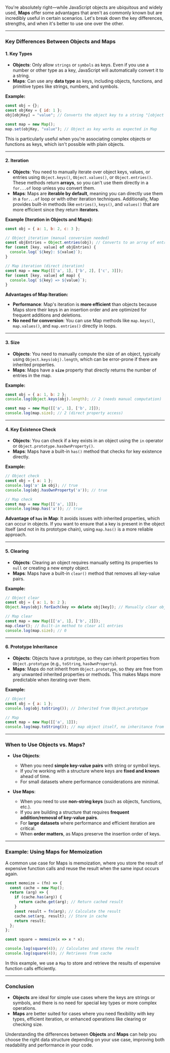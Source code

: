 You're absolutely right—while JavaScript objects are ubiquitous and widely used, **Maps** offer some advantages that aren't as commonly known but are incredibly useful in certain scenarios. Let's break down the key differences, strengths, and when it's better to use one over the other.

---

### **Key Differences Between Objects and Maps**

#### 1. **Key Types**
   - **Objects**: Only allow `strings` or `symbols` as keys. Even if you use a number or other type as a key, JavaScript will automatically convert it to a string.
   - **Maps**: Can use any **data type** as keys, including objects, functions, and primitive types like strings, numbers, and symbols.

   **Example:**
   ```javascript
   const obj = {};
   const objKey = { id: 1 };
   obj[objKey] = "value"; // Converts the object key to a string "[object Object]"

   const map = new Map();
   map.set(objKey, "value"); // Object as key works as expected in Map
   ```

   This is particularly useful when you're associating complex objects or functions as keys, which isn't possible with plain objects.

---

#### 2. **Iteration**
   - **Objects**: You need to manually iterate over object keys, values, or entries using `Object.keys()`, `Object.values()`, or `Object.entries()`. These methods return **arrays**, so you can't use them directly in a `for...of` loop unless you convert them.
   - **Maps**: Maps are **iterable by default**, meaning you can directly use them in a `for...of` loop or with other iteration techniques. Additionally, Map provides built-in methods like `entries()`, `keys()`, and `values()` that are more efficient since they return **iterators**.

   **Example (Iteration in Objects and Maps):**
   ```javascript
   const obj = { a: 1, b: 2, c: 3 };

   // Object iteration (manual conversion needed)
   const objEntries = Object.entries(obj); // Converts to an array of entries
   for (const [key, value] of objEntries) {
     console.log(`${key}: ${value}`);
   }

   // Map iteration (direct iteration)
   const map = new Map([['a', 1], ['b', 2], ['c', 3]]);
   for (const [key, value] of map) {
     console.log(`${key} => ${value}`);
   }
   ```

   **Advantages of Map Iteration:**
   - **Performance**: Map's iteration is **more efficient** than objects because Maps store their keys in an insertion order and are optimized for frequent additions and deletions.
   - **No need for conversion**: You can use Map methods like `map.keys()`, `map.values()`, and `map.entries()` directly in loops.

---

#### 3. **Size**
   - **Objects**: You need to manually compute the size of an object, typically using `Object.keys(obj).length`, which can be error-prone if there are inherited properties.
   - **Maps**: Maps have a **`size`** property that directly returns the number of entries in the map.

   **Example:**
   ```javascript
   const obj = { a: 1, b: 2 };
   console.log(Object.keys(obj).length); // 2 (needs manual computation)

   const map = new Map([['a', 1], ['b', 2]]);
   console.log(map.size); // 2 (direct property access)
   ```

---

#### 4. **Key Existence Check**
   - **Objects**: You can check if a key exists in an object using the `in` operator or `Object.prototype.hasOwnProperty()`.
   - **Maps**: Maps have a built-in `has()` method that checks for key existence directly.

   **Example:**
   ```javascript
   // Object check
   const obj = { a: 1 };
   console.log('a' in obj); // true
   console.log(obj.hasOwnProperty('a')); // true

   // Map check
   const map = new Map([['a', 1]]);
   console.log(map.has('a')); // true
   ```

   **Advantage of `has` in Map**: It avoids issues with inherited properties, which can occur in objects. If you want to ensure that a key is present in the object itself (and not in its prototype chain), using `map.has()` is a more reliable approach.

---

#### 5. **Clearing**
   - **Objects**: Clearing an object requires manually setting its properties to `null` or creating a new empty object.
   - **Maps**: Maps have a built-in `clear()` method that removes all key-value pairs.

   **Example:**
   ```javascript
   // Object clear
   const obj = { a: 1, b: 2 };
   Object.keys(obj).forEach(key => delete obj[key]); // Manually clear object

   // Map clear
   const map = new Map([['a', 1], ['b', 2]]);
   map.clear(); // Built-in method to clear all entries
   console.log(map.size); // 0
   ```

---

#### 6. **Prototype Inheritance**
   - **Objects**: Objects have a prototype, so they can inherit properties from `Object.prototype` (e.g., `toString`, `hasOwnProperty`).
   - **Maps**: Maps do not inherit from `Object.prototype`, so they are free from any unwanted inherited properties or methods. This makes Maps more predictable when iterating over them.

   **Example:**
   ```javascript
   // Object
   const obj = { a: 1 };
   console.log(obj.toString()); // Inherited from Object.prototype

   // Map
   const map = new Map([['a', 1]]);
   console.log(map.toString()); // map object itself, no inheritance from prototype
   ```

---

### **When to Use Objects vs. Maps?**

- **Use Objects**:
  - When you need **simple key-value pairs** with string or symbol keys.
  - If you're working with a structure where keys are **fixed and known** ahead of time.
  - For small datasets where performance considerations are minimal.

- **Use Maps**:
  - When you need to use **non-string keys** (such as objects, functions, etc.).
  - If you are building a structure that requires **frequent addition/removal of key-value pairs**.
  - For **large datasets** where performance and efficient iteration are critical.
  - When **order matters**, as Maps preserve the insertion order of keys.

---

### **Example: Using Maps for Memoization**

A common use case for Maps is memoization, where you store the result of expensive function calls and reuse the result when the same input occurs again.

```javascript
const memoize = (fn) => {
  const cache = new Map();
  return (arg) => {
    if (cache.has(arg)) {
      return cache.get(arg); // Return cached result
    }
    const result = fn(arg); // Calculate the result
    cache.set(arg, result); // Store in cache
    return result;
  };
};

const square = memoize(x => x * x);

console.log(square(4)); // Calculates and stores the result
console.log(square(4)); // Retrieves from cache
```

In this example, we use a `Map` to store and retrieve the results of expensive function calls efficiently.

---

### **Conclusion**

- **Objects** are ideal for simple use cases where the keys are strings or symbols, and there is no need for special key types or more complex operations.
- **Maps** are better suited for cases where you need flexibility with key types, efficient iteration, or enhanced operations like clearing or checking size.

Understanding the differences between **Objects** and **Maps** can help you choose the right data structure depending on your use case, improving both readability and performance in your code.